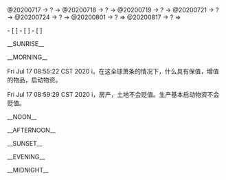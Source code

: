 <link rel="stylesheet"  type="text/css" href="s-activity.css"/>
<p class="todo">@20200717 → ? → @20200718 → ? → @20200719 → ? → @20200721 → ? → @20200724 → ? → @20200801 → ? ⇒ @20200817 → ? ⇒ </p>
- [ ]  
- [ ]  
- [ ]  

<p class="tb">__SUNRISE__</p>
<p class="tb">__MORNING__</p>
<p class="ac">Fri Jul 17 08:55:22 CST 2020 i，在这全球萧条的情况下，什么具有保值，增值的物品，启动物资。</p>
<p class="ac">Fri Jul 17 08:59:29 CST 2020 i，房产，土地不会贬值。生产基本启动物资不会贬值。</p>
<p class="tb">__NOON__</p>
<p class="tb">__AFTERNOON__</p>
<p class="tb">__SUNSET__</p>
<p class="tb">__EVENING__</p>
<p class="tb">__MIDNIGHT__</p>
